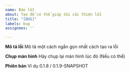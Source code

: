```yaml
---
name: Báo lỗi
about: Tạo để có thể giúp tôi cải thiện lỗi
title: "[BUG]"
labels: bug
assignees: ''

---
```


**Mô tả lỗi**
Mô tả một cách ngắn gọn nhất cách tạo ra lỗi

**Chụp màn hình**
Hãy chụp lại màn hình lúc đó (Nếu có thể)

**Phiên bản**
Ví dụ 0.1.8 / 0.1.9-SNAPSHOT

